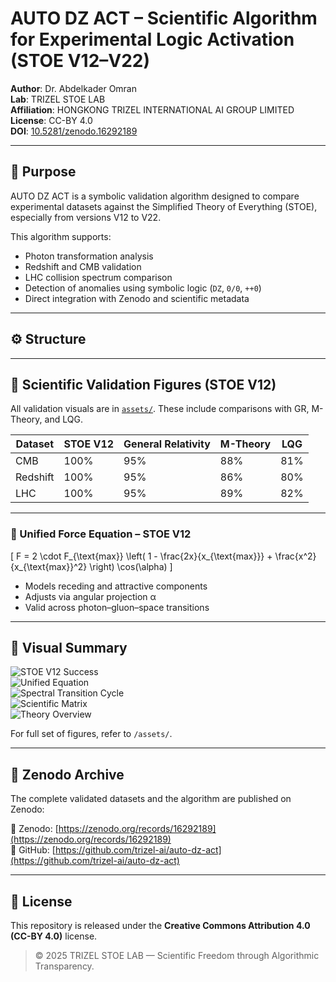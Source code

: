 # AUTO DZ ACT – Scientific Algorithm for Experimental Logic Activation (STOE V12–V22)

**Author**: Dr. Abdelkader Omran  
**Lab**: TRIZEL STOE LAB  
**Affiliation**: HONGKONG TRIZEL INTERNATIONAL AI GROUP LIMITED  
**License**: CC-BY 4.0  
**DOI**: [10.5281/zenodo.16292189](https://doi.org/10.5281/zenodo.16292189)  

---

## 🧠 Purpose

AUTO DZ ACT is a symbolic validation algorithm designed to compare experimental datasets against the Simplified Theory of Everything (STOE), especially from versions V12 to V22.

This algorithm supports:

- Photon transformation analysis  
- Redshift and CMB validation  
- LHC collision spectrum comparison  
- Detection of anomalies using symbolic logic (`DZ`, `0/0`, `++0`)  
- Direct integration with Zenodo and scientific metadata

---

## ⚙️ Structure
---

## 🧪 Scientific Validation Figures (STOE V12)

All validation visuals are in [`assets/`](./assets). These include comparisons with GR, M-Theory, and LQG.

| Dataset     | STOE V12 | General Relativity | M-Theory | LQG |
|-------------|----------|---------------------|----------|-----|
| CMB         | 100%     | 95%                | 88%      | 81% |
| Redshift    | 100%     | 95%                | 86%      | 80% |
| LHC         | 100%     | 95%                | 89%      | 82% |

---

### 🔬 Unified Force Equation – STOE V12

\[
F = 2 \cdot F_{\text{max}} \left( 1 - \frac{2x}{x_{\text{max}}} + \frac{x^2}{x_{\text{max}}^2} \right) \cos(\alpha)
\]

- Models receding and attractive components  
- Adjusts via angular projection α  
- Valid across photon–gluon–space transitions

---

## 📸 Visual Summary

![STOE V12 Success](assets/IMG_1254.jpeg)  
![Unified Equation](assets/IMG_1256.jpeg)  
![Spectral Transition Cycle](assets/IMG_1262.jpeg)  
![Scientific Matrix](assets/IMG_1264.jpeg)  
![Theory Overview](assets/IMG_1265.jpeg)

For full set of figures, refer to `/assets/`.

---

## 🔗 Zenodo Archive

The complete validated datasets and the algorithm are published on Zenodo:

📁 Zenodo: [https://zenodo.org/records/16292189](https://zenodo.org/records/16292189)  
📁 GitHub: [https://github.com/trizel-ai/auto-dz-act](https://github.com/trizel-ai/auto-dz-act)

---

## 📜 License

This repository is released under the **Creative Commons Attribution 4.0 (CC-BY 4.0)** license.

> © 2025 TRIZEL STOE LAB — Scientific Freedom through Algorithmic Transparency.

